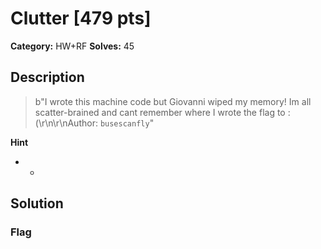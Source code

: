 # Clutter [479 pts]

**Category:** HW+RF
**Solves:** 45

## Description
>b"I wrote this machine code but Giovanni wiped my memory! Im all scatter-brained and cant remember where I wrote the flag to :(\r\n\r\nAuthor: `busescanfly`"

**Hint**
* -

## Solution

### Flag

